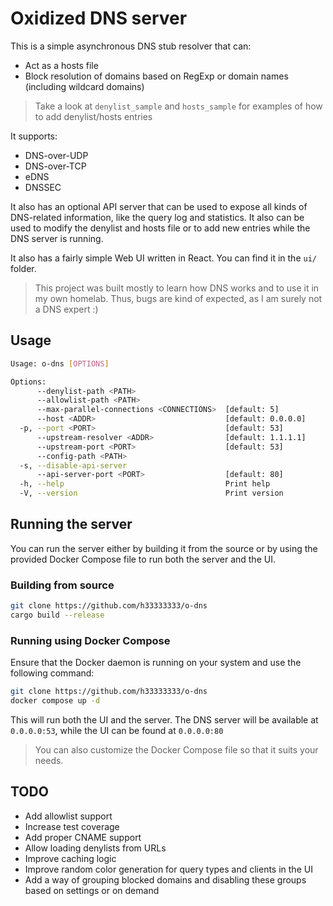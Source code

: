 # Oxidized DNS server

This is a simple asynchronous DNS stub resolver that can:

- Act as a hosts file
- Block resolution of domains based on RegExp or domain names (including wildcard domains)

> Take a look at `denylist_sample` and `hosts_sample` for examples of how to add denylist/hosts entries

It supports:

- DNS-over-UDP
- DNS-over-TCP
- eDNS
- DNSSEC

It also has an optional API server that can be used to expose all kinds of DNS-related information, like the query log and statistics. It also can be used to modify the denylist and hosts file or to add new entries while the DNS server is running.

It also has a fairly simple Web UI written in React. You can find it in the `ui/` folder.

> This project was built mostly to learn how DNS works and to use it in my own homelab. Thus, bugs are kind of expected, as I am surely not a DNS expert :)

## Usage

```bash
Usage: o-dns [OPTIONS]

Options:
      --denylist-path <PATH>
      --allowlist-path <PATH>
      --max-parallel-connections <CONNECTIONS>  [default: 5]
      --host <ADDR>                             [default: 0.0.0.0]
  -p, --port <PORT>                             [default: 53]
      --upstream-resolver <ADDR>                [default: 1.1.1.1]
      --upstream-port <PORT>                    [default: 53]
      --config-path <PATH>
  -s, --disable-api-server
      --api-server-port <PORT>                  [default: 80]
  -h, --help                                    Print help
  -V, --version                                 Print version
```

## Running the server

You can run the server either by building it from the source or by using the provided Docker Compose file to run both the server and the UI.

### Building from source

```bash
git clone https://github.com/h33333333/o-dns
cargo build --release
```

### Running using Docker Compose

Ensure that the Docker daemon is running on your system and use the following command:

```bash
git clone https://github.com/h33333333/o-dns
docker compose up -d
```

This will run both the UI and the server. The DNS server will be available at `0.0.0.0:53`, while the UI can be found at `0.0.0.0:80`

> You can also customize the Docker Compose file so that it suits your needs.

## TODO

- Add allowlist support
- Increase test coverage
- Add proper CNAME support
- Allow loading denylists from URLs
- Improve caching logic
- Improve random color generation for query types and clients in the UI
- Add a way of grouping blocked domains and disabling these groups based on settings or on demand
